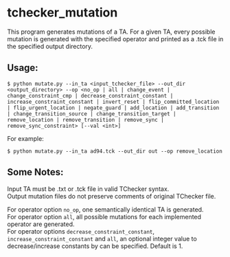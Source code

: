 # tchecker_mutation

This program generates mutations of a TA.
For a given TA, every possible mutation is generated with the specified operator and printed as a .tck file in the specified output directory.

## Usage:

```
$ python mutate.py --in_ta <input_tchecker_file> --out_dir <output_directory> --op <no_op | all | change_event | change_constraint_cmp | decrease_constraint_constant | increase_constraint_constant | invert_reset | flip_committed_location | flip_urgent_location | negate_guard | add_location | add_transition | change_transition_source | change_transition_target | remove_location | remove_transition | remove_sync | remove_sync_constraint> [--val <int>]
```

For example:
```
$ python mutate.py --in_ta ad94.tck --out_dir out --op remove_location
```

## Some Notes:

Input TA must be .txt or .tck file in valid TChecker syntax.\
Output mutation files do not preserve comments of original TChecker file.

For operator option `no_op`, one semantically identical TA is generated.\
For operator option `all`, all possible mutations for each implemented operator are generated.\
For operator options `decrease_constraint_constant`, `increase_constraint_constant` and `all`, an optional integer value to decrease/increase constants by can be specified. 
Default is 1.

